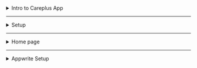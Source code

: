 <details>
  <summary>Intro to Careplus App</summary>

  ### Project Overview

#### Introduction
In this project, you'll build and deploy Care Pools, a healthcare management system designed to streamline the tedious checkup process. The app includes real-time SMS notifications, making it a valuable real-world solution to mention in job interviews. Here's a breakdown of the features you'll implement:

- **Authentication and Registration**: Users can fill out personal information, medical history, and identification details.
- **Appointment Scheduling**: Users can easily schedule appointments with their preferred doctors.
- **Confirmation Screen**: Users receive a confirmation screen upon successful booking.
- **Access Permissions**: A model for granting access permissions.
- **Admin Panel**: A comprehensive admin panel for scheduling or canceling appointments with SMS notifications.

Throughout this project, you'll learn Next.js with server-side rendering, nested layouts, server actions, and revalidation. You'll also use TypeScript, React Hook Form, Zod, Shadcn, and Tailwind CSS to create a modern, mobile-responsive UI. Other features include file storage and SMS notifications with Twilio, and performance monitoring with Sentry.

#### Course Requirements
- **Prerequisites**: Basic to medium understanding of React or Next.js.
- **Tools and Software**: All software used in this course, such as AppID, ChatJS, and others, is free and requires no credit card.

#### Learning Outcomes
By the end of this course, you'll be confident in building complex forms and integrating real-time SMS notifications into any application.

### Section 1: Welcome Page and Authentication

#### Welcome Page
- **Functionality**: Users can sign in using their phone numbers.
- **Features**: 
  - Country selection with automatic country code filling.
  - Phone number input.
  - Redirect to the registration page for first-time users.

#### Code Implementation
1. **Sign-in Form**: Create a form that captures the user's phone number and country code.
2. **Redirection Logic**: Implement logic to redirect users to the registration page if it's their first visit.

### Section 2: Registration Page

#### User Registration
- **Information Collected**: 
  - General details: Name, email, phone number, date of birth.
  - Medical information: Primary care physician, allergies, current medications, medical history.
  - Identification: Type and number of ID, scanned copy of the document.
  - Privacy Terms: Consent to privacy terms.

#### Code Implementation
1. **Form Creation**: Use React Hook Form and Zod for form validation and management.
2. **File Upload**: Implement functionality for users to upload identification documents.
3. **Privacy Terms**: Add a section for users to review and consent to privacy terms.

### Section 3: Appointment Scheduling

#### Appointment Page
- **Functionality**: Users can schedule a new appointment.
- **Features**: 
  - Doctor selection.
  - Date and time selection.
  - Appointment reasons and comments.
  - Confirmation notification.

#### Code Implementation
1. **Scheduling Form**: Create a form for users to input appointment details.
2. **Notification Logic**: Implement logic to display a successful booking notification.

### Section 4: Admin Panel

#### Admin Functionality
- **Features**: 
  - Overview of scheduled, pending, and canceled appointments.
  - Data table with appointment details.
  - Actions for scheduling, confirming, or canceling appointments.

#### Code Implementation
1. **Admin Access**: Create a modal for admins to enter a passkey to access the admin page.
2. **Admin Dashboard**: Build a dashboard displaying appointment stats and details.
3. **Action Buttons**: Add buttons for admins to confirm or cancel appointments, triggering SMS notifications.

### Section 5: Real-time SMS Notifications

#### SMS Integration
- **Tools Used**: Twilio for sending SMS notifications.
- **Features**: 
  - Confirmation SMS upon successful booking.
  - Cancellation SMS with valid reason.

#### Code Implementation
1. **Twilio Setup**: Configure Twilio for sending SMS notifications.
2. **Notification Logic**: Implement the backend logic to trigger SMS notifications based on admin actions.

### Section 6: Final Touches and Deployment

#### Final Touches
- **Responsive Design**: Ensure the entire application is mobile-responsive.
- **Testing and Validation**: Test all features to ensure they work seamlessly.

#### Deployment
1. **Build**: Create a production build of your application.
2. **Deploy**: Deploy your application using a platform like Vercel or Netlify.

### Additional Resources

- **Codebase**: Access the open-source code base for reference.
- **Design Files**: Use the custom Figma design to guide your development.
- **Support**: Join the Discord server for help with bugs and issues.

By following these notes, you'll have a comprehensive guide to building and deploying your healthcare management system with Next.js. Good luck, and happy coding!
</details>

---
<details>
<summary>Setup</summary>
### Setup Notes

#### Project Initialization

1. **Create Project Folder**:
   - Create a new empty folder on your desktop named `care-pools`, which is the code name for the application.
   - Drag and drop this folder into Visual Studio Code.

2. **Initialize Project**:
   - Open the terminal in VS Code.
   - Run the following command to initialize the project:
     ```bash
     npx create-next-app@latest care-pools --typescript --eslint --tailwindcss
     ```
   - When prompted:
     - Select "Yes" for using the App Router.
     - Leave other options as default and press Enter.

3. **Clean Up Starter Code**:
   - **Home Page**:
     - Go to `app/page.tsx` and remove the existing code, including the `<main>` tag and return statement.
     - Replace it with:
       ```tsx
       export default function Home() {
         return (
           <div>
             <h1 className="text-3xl underline">Home</h1>
           </div>
         );
       }
       ```
   - **Layout**:
     - Modify `app/layout.tsx` to set metadata and update the layout:
       ```tsx
       import './globals.css';
       import { Inter } from 'next/font/google';
       
       const inter = Inter({ subsets: ['latin'] });
       
       export const metadata = {
         title: 'Care Pools - Healthcare Management System',
       };
       
       export default function RootLayout({
         children,
       }: {
         children: React.ReactNode;
       }) {
         return (
           <html lang="en">
             <body className={inter.className}>{children}</body>
           </html>
         );
       }
       ```
   - **Global CSS**:
     - Update `app/globals.css` to remove existing styles and retain only Tailwind utilities:
       ```css
       @tailwind base;
       @tailwind components;
       @tailwind utilities;
       ```

4. **Verify Tailwind Setup**:
   - Add Tailwind classes to the `<h1>` in `Home` component and check in the browser:
     ```tsx
     <h1 className="text-3xl underline">Home</h1>
     ```
   - Run the development server:
     ```bash
     npm run dev
     ```
   - Open `http://localhost:3000` in your browser to see the changes.

#### Layout and Styling Enhancements

1. **Update Layout Font**:
   - In `app/layout.tsx`, replace the default font with `plus Jakarta Sans`:
     ```tsx
     import { Plus_Jakarta_Sans } from 'next/font/google';
     
     const plusJakartaSans = Plus_Jakarta_Sans({
       weight: ['300', '400', '500', '600', '700'],
       subsets: ['latin'],
     });
     
     export default function RootLayout({ children }: { children: React.ReactNode }) {
       return (
         <html lang="en">
           <body className={plusJakartaSans.className}>{children}</body>
         </html>
       );
     }
     ```

2. **Add Utility Functions**:
   - Create a `lib/utils.ts` file to include utility functions for class names:
     ```ts
     import clsx from 'clsx';
     import { merge } from 'tailwind-merge';
     
     export const cn = (...classes: (string | undefined)[]) => merge(clsx(...classes));
     ```

   - Install required packages:
     ```bash
     npm install clsx tailwind-merge
     ```

3. **Update Global Styles**:
   - Extend colors in `tailwind.config.js`:
     ```js
     module.exports = {
       theme: {
         extend: {
           colors: {
             'dark-300': '#2d2d2d',
           },
         },
       },
       plugins: [require('tailwindcss-animate')],
     };
     ```
   - Install Tailwind CSS Animate plugin:
     ```bash
     npm install tailwindcss-animate
     ```

4. **Integrate Shadcn UI**:
   - Install Shadcn UI:
     ```bash
     npx shadcn-ui@latest init
     ```
   - Install the Button component:
     ```bash
     npx shadcn-ui@latest add button
     ```
   - Use the Button component in `Home` page:
     ```tsx
     import { Button } from 'shadcn-ui';
     
     export default function Home() {
       return (
         <div>
           <h1 className="text-3xl underline text-white">Home</h1>
           <Button>Click Me</Button>
         </div>
       );
     }
     ```

5. **Enable Dark Mode in Shadcn UI**:
   - Install Next Themes:
     ```bash
     npm install next-themes
     ```
   - Create a `components/ThemeProvider.tsx` file:
     ```tsx
     import { ThemeProvider as NextThemeProvider } from 'next-themes';
     
     export default function ThemeProvider({ children }: { children: React.ReactNode }) {
       return (
         <NextThemeProvider defaultTheme="dark" enableSystem={false}>
           {children}
         </NextThemeProvider>
       );
     }
     ```
   - Wrap your application with the `ThemeProvider` in `app/layout.tsx`:
     ```tsx
     import ThemeProvider from '@/components/ThemeProvider';
     
     export default function RootLayout({ children }: { children: React.ReactNode }) {
       return (
         <html lang="en">
           <body>
             <ThemeProvider>{children}</ThemeProvider>
           </body>
         </html>
       );
     }
     ```

### Summary

- **Project Setup**: Initialized with Next.js, TypeScript, Tailwind CSS, and Shadcn UI.
- **Styling**: Updated global styles and font settings.
- **Component Integration**: Added Tailwind utilities and Shadcn UI components.
- **Dark Mode**: Configured dark mode using Next Themes.

By following these steps, you’ve set up a solid foundation for developing your healthcare management application. Continue building and integrating features as described in the course.
</details>


---

<details>
<summary> Home page</summary>
### Notes on HomePage and Patient Form Implementation

#### **HomePage Layout and Styling**

1. **Container Setup**
   - Create a `div` with:
     - `className="flex h-screen max-h-screen"`
     - This sets it as a flex container with full height and a maximum height of 100vh.

2. **Section Styling**
   - Add a section within the `div`:
     - `className="remove-scroll-bar container my-auto"`
     - This class removes the scrollbar and centers the container vertically with margin auto.

3. **Sub-Container Setup**
   - Inside the section, add another `div`:
     - `className="sub-container max-w-[496px]"`
     - `max-w-[496px]` ensures a maximum width of 496 pixels for the sub-container.

4. **Image Display**
   - Import and display an image using Next.js’s `Image` component:
     ```jsx
     <Image
       src="/assets/icons/logo.svg"
       alt="patient"
       height={1000}
       width={1000}
       className="mb-12 h-10 w-fit"
     />
     ```
   - Ensure the image source path matches the location in the `public` folder.

5. **Patient Form Component**
   - Create a `patient-form` component in the `components/forms` directory:
     - File: `patient-form.tsx`
     - Use `rafc` to generate a basic React arrow function component.

6. **Footer Section**
   - Below the `patient-form`, add a `div` with:
     - `className="text-sm font-regular mt-20 flex justify-between"`
   - Inside this `div`:
     - A `p` tag for copyright:
       ```jsx
       <p className="text-dark-600 text-left xl:text-left">2024 Care Pulse</p>
       ```
     - A `Link` component from `next/link`:
       ```jsx
       <Link href="/?admin=true" className="text-green-500">Admin</Link>
       ```

7. **Big Image**
   - Add a big image with:
     ```jsx
     <Image
       src="/assets/images/onboarding-img.png"
       alt="Patient"
       height={1000}
       width={1000}
       className="side-img max-w-50%"
     />
     ```

8. **Future Enhancements**
   - Comment to add OTP verification later:
     ```jsx
     {/* TODO: Add OTP verification */}
     ```

#### **Patient Form Component**

1. **Form Setup**
   - Create a reusable form using `react-hook-form`, `zod`, and `shadcn/ui`.
   - Install the required packages:
     ```bash
     npm install react-hook-form zod shadcn/ui
     ```

2. **Form Schema**
   - Define the form schema using `zod`:
     ```ts
     import { z } from 'zod';

     const formSchema = z.object({
       username: z.string().min(2, "Username must be at least 2 characters"),
     });
     ```

3. **Patient Form Component**
   - Update `patient-form.tsx`:
     ```tsx
     import { useForm } from 'react-hook-form';
     import { zodResolver } from '@hookform/resolvers/zod';
     import { z } from 'zod';
     
     const patientForm = () => {
       const { control, handleSubmit, formState: { errors } } = useForm({
         resolver: zodResolver(formSchema),
       });

       const onSubmit = (data) => {
         console.log(data);
       };

       return (
         <form onSubmit={handleSubmit(onSubmit)} className="space-y-6 flex-1">
           {/* Form Fields */}
         </form>
       );
     };
     
     export default patientForm;
     ```

4. **Custom Form Field Component**
   - Create `custom-form-field.tsx`:
     ```tsx
     import { Control, Controller } from 'react-hook-form';
     
     interface CustomProps {
       control: Control<any>;
       name: string;
       label?: string;
       placeholder?: string;
       iconSource?: string;
       iconAlt?: string;
       disabled?: boolean;
     }
     
     const CustomFormField = ({ control, name, label, placeholder, iconSource, iconAlt, disabled }: CustomProps) => {
       return (
         <div className="flex items-center">
           {iconSource && <img src={iconSource} alt={iconAlt} className="mr-2" />}
           <Controller
             control={control}
             name={name}
             render={({ field }) => (
               <input
                 {...field}
                 placeholder={placeholder}
                 disabled={disabled}
                 className="input-field"
               />
             )}
           />
           {label && <label htmlFor={name}>{label}</label>}
         </div>
       );
     };
     
     export default CustomFormField;
     ```

5. **Render Form Fields Dynamically**
   - Use `renderField` to handle different field types:
     ```tsx
     const renderField = ({ type, ...props }) => {
       switch (type) {
         case 'input':
           return <input {...props} />;
         case 'checkbox':
           return <input type="checkbox" {...props} />;
         // Add more cases for different field types
         default:
           return null;
       }
     };
     ```

By implementing the above structure, you can efficiently build and manage complex forms, keeping your components reusable and maintainable.
</details>

---

<details><summary> Appwrite Setup</summary>

setting up and configuring Appwrite, creating databases, collections, and integrating Appwrite SDK:


## **Setting Up Appwrite**

### **1. Creating an Appwrite Project**
1. **Sign In**: Use GitHub or another method to sign in to Appwrite.
2. **Create a Project**:
   - Navigate to the Appwrite dashboard.
   - Click **"Create Project"**.
   - Enter a project name (e.g., `care_pools`).
   - Select a deployment region.
   - Click **"Create"**.

### **2. Configuring Environment Variables**
1. **Copy Project ID**: From the project dashboard, copy the Project ID.
2. **Create `.env.local` File**:
   - Add the following to the file:
     ```plaintext
     PROJECT_ID=<your_project_id>
     API_KEY=<your_api_key>
     DATABASE_ID=<your_database_id>
     PATIENT_COLLECTION_ID=<your_patient_collection_id>
     DOCTOR_COLLECTION_ID=<your_doctor_collection_id>
     APPOINTMENT_COLLECTION_ID=<your_appointment_collection_id>
     NEXT_PUBLIC_BUCKET_ID=<your_bucket_id>
     NEXT_PUBLIC_ENDPOINT=http://localhost:3000
     ```
   - Replace placeholders with actual IDs.

### **3. Generating API Key**
1. **Generate API Key**:
   - Go to **Integrations** > **API Keys**.
   - Click **"Create API Key"**.
   - Name the key (e.g., `jmore_care_pools`).
   - Set permissions to all scopes.
   - Click **"Create"** and copy the API key.

### **4. Creating Databases and Collections**
1. **Create Database**:
   - Go to **Databases** > **Create Database**.
   - Name it (e.g., `care_pools_db`).
   - Click **"Create"** and copy the Database ID.

2. **Create Collections**:
   - **Patient Collection**:
     - Go to **Collections** > **Create Collection**.
     - Name it `patient`.
     - Click **"Create"** and copy the Collection ID.
     - Update environment variable:
       ```plaintext
       PATIENT_COLLECTION_ID=<your_patient_collection_id>
       ```
   - **Doctor Collection**:
     - Repeat the above steps, name it `doctor`, and copy its ID.
     - Update environment variable:
       ```plaintext
       DOCTOR_COLLECTION_ID=<your_doctor_collection_id>
       ```
   - **Appointment Collection**:
     - Repeat the above steps, name it `appointment`, and copy its ID.
     - Update environment variable:
       ```plaintext
       APPOINTMENT_COLLECTION_ID=<your_appointment_collection_id>
       ```

### **5. Creating Storage Buckets**
1. **Create Storage Bucket**:
   - Go to **Storage** > **Create Bucket**.
   - Name it (e.g., `care_pools_storage`).
   - Click **"Create"** and copy the Bucket ID.
   - Update environment variable:
     ```plaintext
     NEXT_PUBLIC_BUCKET_ID=<your_bucket_id>
     ```

### **6. Setting Up Appwrite SDK**
1. **Install SDK**:
   - Run the following command to install Appwrite Node.js SDK:
     ```bash
     npm install node-appwrite
     ```
2. **Configure SDK**:
   - Create a file `appwrite.config.js`:
     ```javascript
     import * as SDK from 'node-appwrite';

     const client = new SDK.Client();
     client
       .setEndpoint(process.env.NEXT_PUBLIC_ENDPOINT) // Your Appwrite Endpoint
       .setProject(process.env.PROJECT_ID) // Your Project ID
       .setKey(process.env.API_KEY); // Your API Key

     export const databases = new SDK.Databases(client);
     export const storage = new SDK.Storage(client);
     export const users = new SDK.Users(client);
     export const messaging = new SDK.Messaging(client);
     ```
   - Adjust environment variables and imports as necessary.

### **7. Configuring Collection Schemas**
1. **Configure Patient Collection Schema**:
   - Go to **Databases** > **Collections** > **Patient** > **Settings**.
   - Add attributes:
     - **email**: Type `email`, required.
     - **phone**: Type `string`, size `100`, required.
     - **user_id**: Type `string`, size `100`, required.
     - **name**: Type `string`, size `100`, required.
     - **privacy_consent**: Type `boolean`, default `null`, required.
     - **gender**: Type `enum`, options `male`, `female`, `other`.
     - **birth_date**, **address**, **occupation**, **emergency_contact_name**, **emergency_contact_number**, **insurance_provider**, **insurance_policy_number**, **allergies**, **current_medication**, **family_medical_history**, **past_medical_history**, **identification_type**, **identification_number**, **identification_document_id**, **identification_document_url**, **primary_physician**: Type `string`, size `100`.
   - Allow permissions: **Create**, **Read**, **Update**, **Delete** for all roles.

### **8. Creating Functions and Integration**
1. **Create a File for Actions**:
   - In the `lib` folder, create `actions/patientActions.js`:
     ```javascript
     import { databases } from '../appwrite.config';

     export async function createUser(user) {
       try {
         const result = await databases.createDocument(
           process.env.DATABASE_ID,
           process.env.PATIENT_COLLECTION_ID,
           user.user_id,
           user
         );
         return result;
       } catch (error) {
         if (error.code === 409) {
           // Handle existing user case
           const existingUser = await databases.listDocuments(
             process.env.DATABASE_ID,
             process.env.PATIENT_COLLECTION_ID,
             [SDK.Query.equal('email', user.email)]
           );
           return existingUser.documents[0];
         }
         throw error;
       }
     }
     ```

### **9. Testing and Verification**
1. **Verify Configuration**:
   - Test the user creation process to ensure proper integration with Appwrite.
   - Correct the endpoint if needed.


</details>
